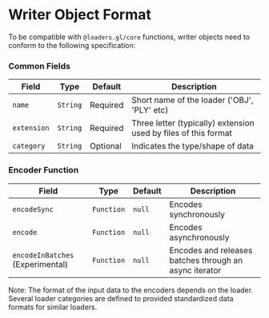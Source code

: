 # Writer Object Format

To be compatible with `@loaders.gl/core` functions, writer objects need to conform to the following specification:

### Common Fields

| Field       | Type     | Default  | Description                                                     |
| ----------- | -------- | -------- | --------------------------------------------------------------- |
| `name`      | `String` | Required | Short name of the loader ('OBJ', 'PLY' etc)                     |
| `extension` | `String` | Required | Three letter (typically) extension used by files of this format |
| `category`  | `String` | Optional | Indicates the type/shape of data                                |

### Encoder Function

| Field                            | Type       | Default | Description                                            |
| -------------------------------- | ---------- | ------- | ------------------------------------------------------ |
| `encodeSync`                     | `Function` | `null`  | Encodes synchronously                                  |
| `encode`                         | `Function` | `null`  | Encodes asynchronously                                 |
| `encodeInBatches` (Experimental) | `Function` | `null`  | Encodes and releases batches through an async iterator |

Note: The format of the input data to the encoders depends on the loader. Several loader categories are defined to provided standardized data formats for similar loaders.
